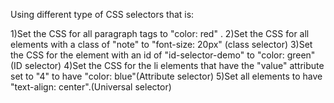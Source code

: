 Using different type of CSS selectors that is:


1)Set the CSS for all paragraph tags to "color: red" .
2)Set the CSS for all elements with a class of "note" to "font-size: 20px" (class selector)
3)Set the CSS for the element with an id of "id-selector-demo" to "color: green"(ID selector)
4)Set the CSS for the li elements that have the "value" attribute set to "4" to have "color: blue"(Attribute selector)
5)Set all elements to have "text-align: center".(Universal selector)
